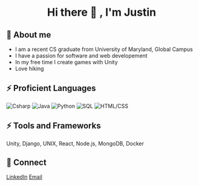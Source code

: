 <h1 align="center"> Hi there 👋 , I'm Justin</h1>

## 💬 About me
- I am a recent CS graduate from University of Maryland, Global Campus
- I have a passion for software and web developement
- In my free time I create games with Unity
- Love hiking

## ⚡ Proficient Languages

<p>
  <img alt="Csharp" src="https://img.shields.io/badge/-c#-9cf" />
  <img alt="Java" src="https://img.shields.io/badge/-Java-brown" />
  <img alt="Python" src="https://img.shields.io/badge/-Python-yellow" />
  <img alt="SQL" src="https://img.shields.io/badge/-SQL-green" />
  <img alt="HTML/CSS" src="https://img.shields.io/badge/HTML-CSS-lightgrey" />
</p>

## ⚡ Tools and Frameworks
<p>
  Unity, Django, UNIX, React, Node.js, MongoDB, Docker
</p>

## 👯 Connect
<a href="https://www.linkedin.com/in/justin-apostol/">LinkedIn</a>
<a href="mailto:apostoljustin99@gmail.com">Email</a>
<!--
**Justin444/Justin444** is a ✨ _special_ ✨ repository because its `README.md` (this file) appears on your GitHub profile.

Here are some ideas to get you started:

- 🔭 I’m currently working on ...
- 🌱 I’m currently learning ...
- 👯 I’m looking to collaborate on ...
- 🤔 I’m looking for help with ...
- 💬 Ask me about ...
- 📫 How to reach me: ...
- 😄 Pronouns: ...
- ⚡ Fun fact: ...
-->
